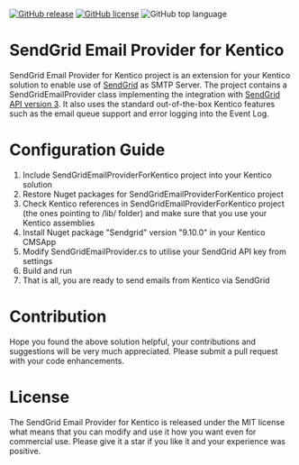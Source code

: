 [![GitHub release](https://img.shields.io/github/release-date/kate-orlova/sendgrid-email-provider-for-kentico.svg?style=flat)](https://github.com/kate-orlova/sendgrid-email-provider-for-kentico/releases/tag/MVPRelease)
[![GitHub license](https://img.shields.io/github/license/kate-orlova/sendgrid-email-provider-for-kentico.svg)](https://github.com/kate-orlova/sendgrid-email-provider-for-kentico/blob/master/LICENSE)
![GitHub top language](https://img.shields.io/github/languages/top/kate-orlova/sendgrid-email-provider-for-kentico.svg?style=flat)

# SendGrid Email Provider for Kentico
SendGrid Email Provider for Kentico project is an extension for your Kentico solution to enable use of [SendGrid](https://sendgrid.com/) as SMTP Server. The project contains a SendGridEmailProvider class implementing the integration with [SendGrid API version 3](https://sendgrid.com/docs/API_Reference/api_v3.html). It also uses the standard out-of-the-box Kentico features such as the email queue support and error logging into the Event Log.

# Configuration Guide
1. Include SendGridEmailProviderForKentico project into your Kentico solution
1. Restore Nuget packages for SendGridEmailProviderForKentico project
1. Check Kentico references in SendGridEmailProviderForKentico project (the ones pointing to /lib/ folder) and make sure that you use your Kentico assemblies 
1. Install Nuget package "Sendgrid" version "9.10.0" in your Kentico CMSApp
1. Modify SendGridEmailProvider.cs to utilise your SendGrid API key from settings
1. Build and run
1. That is all, you are ready to send emails from Kentico via SendGrid

# Contribution
Hope you found the above solution helpful, your contributions and suggestions will be very much appreciated. Please submit a pull request with your code enhancements.

# License
The SendGrid Email Provider for Kentico is released under the MIT license what means that you can modify and use it how you want even for commercial use. Please give it a star if you like it and your experience was positive.
